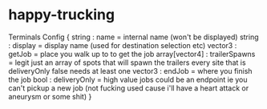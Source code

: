 # happy-trucking
 
Terminals Config
{
    string : name = internal name (won't be displayed)
    string : display = display name (used for destination selection etc)
    vector3 : getJob = place you walk up to to get the job
    array[vector4] : trailerSpawns = legit just an array of spots that will spawn the trailers every site that is deliveryOnly false needs at least one
    vector3 : endJob = where you finish the job
    bool : deliveryOnly = high value jobs could be an endpoint ie you can't pickup a new job (not fucking used cause i'll have a heart attack or aneurysm or some shit)
}
